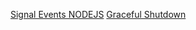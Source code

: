 [Signal Events NODEJS](https://nodejs.org/api/process.html?ref=hackernoon.com&_gl=1*ov7ucf*_ga*NzA4MDMzMTQ0LjE3MTg5MjcxNDQ.*_ga_37GXT4VGQK*MTcyNTQ4MDY5MS4yNS4xLjE3MjU0ODA3MjAuMC4wLjA.#process_signal_events)
[Graceful Shutdown](https://hackernoon.com/graceful-shutdown-in-nodejs-2f8f59d1c357?_gl=1*h3r3ph*_ga*NzA4MDMzMTQ0LjE3MTg5MjcxNDQ.*_ga_37GXT4VGQK*MTcyNTQ4MDY5MS4yNS4xLjE3MjU0ODA3MjAuMC4wLjA.)